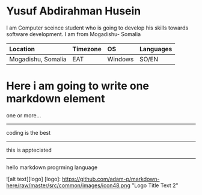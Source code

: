 # Yusuf Abdirahman Husein

I am Computer sceince student who is going to develop his skills towards software development.
I am from Mogadishu- Somalia

Location | Timezone | OS | Languages |
:--- | :--- | :--- | :--- |
Mogadishu, Somalia | EAT | Windows  | SO/EN |



# Here i am going to write one markdown element
one or more...

---

coding is the best

***

this is appteciated

___

hello markdown progrming language


 ![alt text][logo]  [logo]: https://github.com/adam-p/markdown-here/raw/master/src/common/images/icon48.png "Logo Title Text 2"
